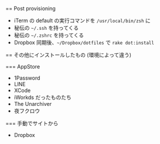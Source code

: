 == Post provisioning

- iTerm の default の実行コマンドを `/usr/local/bin/zsh` に
- 秘伝の `~/.ssh` を持ってくる
- 秘伝の `~/.zshrc` を持ってくる
- Dropbox 同期後、`~/Dropbox/dotfiles` で `rake dot:install`

== その他にインストールしたもの (環境によって違う)

=== AppStore

- 1Password
- LINE
- XCode
- iWorkds だったものたち
- The Unarchiver
- 夜フクロウ

=== 手動でサイトから

- Dropbox
